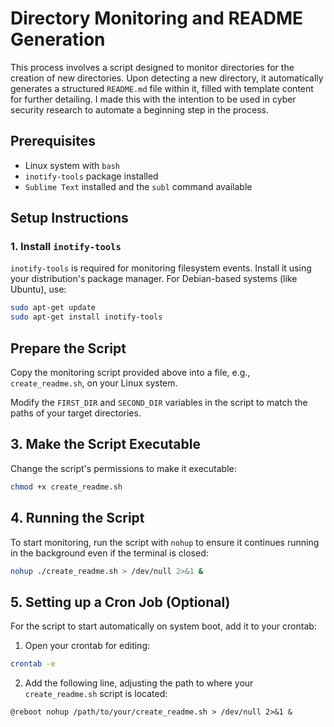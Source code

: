# Directory Monitoring and README Generation

This process involves a script designed to monitor directories for the creation of new directories. Upon detecting a new directory, it automatically generates a structured `README.md` file within it, filled with template content for further detailing. I made this with the intention to be used in cyber security research to automate a beginning step in the process. 

## Prerequisites

- Linux system with `bash`
- `inotify-tools` package installed
- `Sublime Text` installed and the `subl` command available

## Setup Instructions

### 1. Install `inotify-tools`

`inotify-tools` is required for monitoring filesystem events. Install it using your distribution's package manager. For Debian-based systems (like Ubuntu), use:

```sh
sudo apt-get update
sudo apt-get install inotify-tools
```
## Prepare the Script

Copy the monitoring script provided above into a file, e.g., `create_readme.sh`, on your Linux system.

Modify the `FIRST_DIR` and `SECOND_DIR` variables in the script to match the paths of your target directories.

## 3. Make the Script Executable

Change the script's permissions to make it executable:

```sh
chmod +x create_readme.sh
```
## 4. Running the Script

To start monitoring, run the script with `nohup` to ensure it continues running in the background even if the terminal is closed:

```sh
nohup ./create_readme.sh > /dev/null 2>&1 &
```
## 5. Setting up a Cron Job (Optional)

For the script to start automatically on system boot, add it to your crontab:

1. Open your crontab for editing:

```sh
crontab -e
```
2. Add the following line, adjusting the path to where your `create_readme.sh` script is located:

```cron
@reboot nohup /path/to/your/create_readme.sh > /dev/null 2>&1 &
```